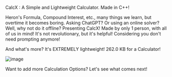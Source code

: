 CalcX : A Simple and Lightweight Calculator. Made in C++!

Heron's Formula, Compound Interest, etc., many things we learn, but overtime it becomes boring. Asking ChatGPT? Or using an online solver? Well, why not do it offline? Presenting CalcX! Made by only 1 person, with all of us in mind! It's not revolutionary, but it's helpful! Considering you don't need prompting anymore!

And what's more? It's EXTREMELY lightweight! 262.0 KB for a Calculator!

![image](https://github.com/user-attachments/assets/9ab218f9-88c6-429b-a54d-cc6261d37982)

Want to add more Calculation Options? Let's see what comes next!
